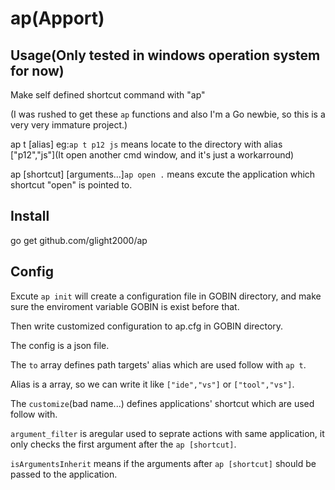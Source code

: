 # ap(Apport)

## Usage(Only tested in windows operation system for now)

Make self defined shortcut command with "ap"

(I was rushed to get these `ap` functions and also I'm a Go newbie, so this is a very very immature project.)



ap t [alias] eg:`ap t p12 js` means locate to the directory with alias ["p12","js"](It open another cmd window, and it's just a workarround)

ap [shortcut] [arguments...]`ap open .` means excute the application which shortcut "open" is pointed to.

## Install
go get github.com/glight2000/ap

## Config
Excute `ap init` will create a configuration file in GOBIN directory, and make sure the enviroment variable GOBIN is exist before that.

Then write customized configuration to ap.cfg in GOBIN directory.

The config is a json file.

The `to` array defines path targets' alias which are used follow with `ap t`.

Alias is a array, so we can write it like `["ide","vs"]` or `["tool","vs"]`.

The `customize`(bad name...) defines applications' shortcut which are used follow with. 

`argument_filter` is aregular used to seprate actions with same application, it only checks the first argument after the `ap [shortcut]`. 

`isArgumentsInherit` means if the arguments after `ap [shortcut]` should be passed to the application.
